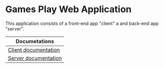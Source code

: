 # Games Play Web Application

This application consists of a front-end app "client" a and back-end app "server".

| Documetations
|---
| [Client documentation](https://github.com/Kalin-Konstantinov/games-play/blob/main/client/README.md)
| [Server documentation](https://github.com/Kalin-Konstantinov/games-play/blob/main/server/README.md)